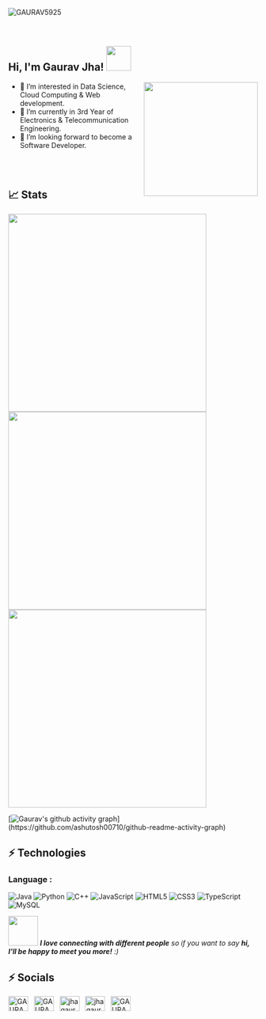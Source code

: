 <p align="left"> <img src="https://komarev.com/ghpvc/?username=GAURAV5925&label=Profile%20views&color=0e75b6&style=flat" alt="GAURAV5925" /> </p>
<br/>

<h2><b> Hi, I'm Gaurav Jha! <img src="https://media.giphy.com/media/mGcNjsfWAjY5AEZNw6/giphy.gif" width="50"></b></h2>
<img align='right' src="https://media.giphy.com/media/M9gbBd9nbDrOTu1Mqx/giphy.gif" width="230">

- 👀 I’m interested in Data Science, Cloud Computing & Web development.
- 🌱 I’m currently in 3rd Year of Electronics & Telecommunication Engineering.
- 💞️ I’m looking forward to become a Software Developer.

<br/>

<br/>

## 📈 Stats

<p align = "left">
  <img src = "https://github-readme-stats.vercel.app/api?username=GAURAV5925&show_icons=true&theme=apprentice&count_private=true&hide_border=true" width = 400>
  <br/>
  <img src = "https://github-readme-streak-stats.herokuapp.com?user=GAURAV5925&theme=react&hide_border=true" width = 400>
  <img  src="https://github-readme-stats.vercel.app/api/top-langs/?username=GAURAV5925&hide=html,cmake,css,scss,powershell,assembly&theme=apprentice&langs_count=10&layout=compact&hide_border=true" width = 400>

 
</p>



[![Gaurav's github activity graph](https://github-readme-activity-graph.cyclic.app/graph?username=GAURAV5925&bg_color=0f2d3d&color=1cadfb&line=1cadfb&point=1cadfb&area=true&hide_border=true")](https://github.com/ashutosh00710/github-readme-activity-graph)




 
 
 ## ⚡ Technologies

### Language :
![Java](https://img.shields.io/badge/-java-E34A86?style=flat-square&logo=openjdk)
![Python](https://img.shields.io/badge/-Python-black?style=flat-square&logo=Python)
![C++](https://img.shields.io/badge/-C++-00599C?style=flat-square&logo=c)
![JavaScript](https://img.shields.io/badge/-JavaScript-black?style=flat-square&logo=javascript)
![HTML5](https://img.shields.io/badge/-HTML5-E34F26?style=flat-square&logo=html5&logoColor=white)
![CSS3](https://img.shields.io/badge/-CSS3-1572B6?style=flat-square&logo=css3)
![TypeScript](https://img.shields.io/badge/-TypeScript-007ACC?style=flat-square&logo=typescript)
![MySQL](https://img.shields.io/badge/-MySQL-black?style=flat-square&logo=mysql)

<p align="left">

 <img src="https://media.giphy.com/media/LnQjpWaON8nhr21vNW/giphy.gif" width="60"> <em><b>I love connecting with different people</b> so if you want to say <b>hi, I'll be happy to meet you more!</b> :)</em>
<br/>

## ⚡ Socials
 
<a href="https://twitter.com/jhagaurav5925" target="blank"><img align="center" src="https://raw.githubusercontent.com/rahuldkjain/github-profile-readme-generator/master/src/images/icons/Social/twitter.svg" alt="GAURAV5925" height="30" width="40" /></a> &nbsp;
<a href="https://www.linkedin.com/in/gauravjha5925/" target="blank"><img align="center" src="https://raw.githubusercontent.com/rahuldkjain/github-profile-readme-generator/master/src/images/icons/Social/linked-in-alt.svg" alt="GAURAV5925" height="30" width="40" /></a> &nbsp;
<a href="https://www.hackerrank.com/jhagaurav5925" target="blank"><img align="center" src="https://raw.githubusercontent.com/rahuldkjain/github-profile-readme-generator/master/src/images/icons/Social/hackerrank.svg" alt="jhagaurav5925" height="30" width="40" /></a> &nbsp;
<a href="https://auth.geeksforgeeks.org/user/jhagaurav5925" target="blank"><img align="center" src="https://raw.githubusercontent.com/rahuldkjain/github-profile-readme-generator/master/src/images/icons/Social/geeks-for-geeks.svg" alt="jhagaurav5925" height="30" width="40" /></a> &nbsp;
<a href="https://leetcode.com/jhagaurav03/" target="blank"><img align="center" src="https://raw.githubusercontent.com/rahuldkjain/github-profile-readme-generator/master/src/images/icons/Social/leet-code.svg" alt="GAURAV5925" height="30" width="40" /></a>
</p>




 
<!---
GAURAV5925/GAURAV5925 is a ✨ special ✨ repository because its `README.md` (this file) appears on your GitHub profile.
You can click the Preview link to take a look at your changes.
--->
